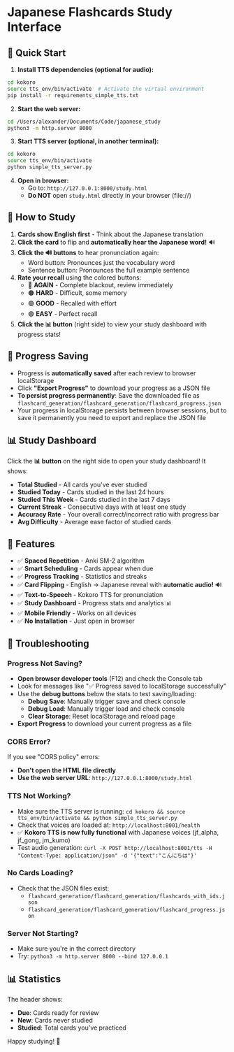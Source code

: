 # Japanese Flashcards Study Interface

## 🚀 Quick Start

1. **Install TTS dependencies (optional for audio):**
```bash
cd kokoro
source tts_env/bin/activate  # Activate the virtual environment
pip install -r requirements_simple_tts.txt
```

2. **Start the web server:**
```bash
cd /Users/alexander/Documents/Code/japanese_study
python3 -m http.server 8000
```

3. **Start TTS server (optional, in another terminal):**
```bash
cd kokoro
source tts_env/bin/activate
python simple_tts_server.py
```

4. **Open in browser:**
   - Go to: `http://127.0.0.1:8000/study.html`
   - **Do NOT** open `study.html` directly in your browser (file://)

## 📱 How to Study

1. **Cards show English first** - Think about the Japanese translation
2. **Click the card** to flip and **automatically hear the Japanese word!** 🔊
3. **Click the 🔊 buttons** to hear pronunciation again:
   - Word button: Pronounces just the vocabulary word
   - Sentence button: Pronounces the full example sentence
4. **Rate your recall** using the colored buttons:
   - 🔴 **AGAIN** - Complete blackout, review immediately
   - 🟠 **HARD** - Difficult, some memory
   - 🟢 **GOOD** - Recalled with effort
   - 🟣 **EASY** - Perfect recall
5. **Click the 📊 button** (right side) to view your study dashboard with progress stats!

## 💾 Progress Saving

- Progress is **automatically saved** after each review to browser localStorage
- Click **"Export Progress"** to download your progress as a JSON file
- **To persist progress permanently**: Save the downloaded file as `flashcard_generation/flashcard_generation/flashcard_progress.json`
- Your progress in localStorage persists between browser sessions, but to save it permanently you need to export and replace the JSON file

## 📊 Study Dashboard

Click the **📊 button** on the right side to open your study dashboard! It shows:

- **Total Studied** - All cards you've ever studied
- **Studied Today** - Cards studied in the last 24 hours
- **Studied This Week** - Cards studied in the last 7 days
- **Current Streak** - Consecutive days with at least one study
- **Accuracy Rate** - Your overall correct/incorrect ratio with progress bar
- **Avg Difficulty** - Average ease factor of studied cards

## 🎯 Features

- ✅ **Spaced Repetition** - Anki SM-2 algorithm
- ✅ **Smart Scheduling** - Cards appear when due
- ✅ **Progress Tracking** - Statistics and streaks
- ✅ **Card Flipping** - English → Japanese reveal with **automatic audio!** 🔊
- ✅ **Text-to-Speech** - Kokoro TTS for pronunciation
- ✅ **Study Dashboard** - Progress stats and analytics 📊
- ✅ **Mobile Friendly** - Works on all devices
- ✅ **No Installation** - Just open in browser

## 🔧 Troubleshooting

### Progress Not Saving?
- **Open browser developer tools** (F12) and check the Console tab
- Look for messages like "✅ Progress saved to localStorage successfully"
- Use the **debug buttons** below the stats to test saving/loading:
  - **Debug Save**: Manually trigger save and check console
  - **Debug Load**: Manually trigger load and check console
  - **Clear Storage**: Reset localStorage and reload page
- **Export Progress** to download your current progress as a file

### CORS Error?
If you see "CORS policy" errors:
- **Don't open the HTML file directly**
- **Use the web server URL**: `http://127.0.0.1:8000/study.html`

### TTS Not Working?
- Make sure the TTS server is running: `cd kokoro && source tts_env/bin/activate && python simple_tts_server.py`
- Check that voices are loaded at: `http://localhost:8001/health`
- ✅ **Kokoro TTS is now fully functional** with Japanese voices (jf_alpha, jf_gong, jm_kumo)
- Test audio generation: `curl -X POST http://localhost:8001/tts -H "Content-Type: application/json" -d '{"text":"こんにちは"}'`

### No Cards Loading?
- Check that the JSON files exist:
  - `flashcard_generation/flashcard_generation/flashcards_with_ids.json`
  - `flashcard_generation/flashcard_generation/flashcard_progress.json`

### Server Not Starting?
- Make sure you're in the correct directory
- Try: `python3 -m http.server 8000 --bind 127.0.0.1`

## 📊 Statistics

The header shows:
- **Due**: Cards ready for review
- **New**: Cards never studied
- **Studied**: Total cards you've practiced

Happy studying! 🎌
